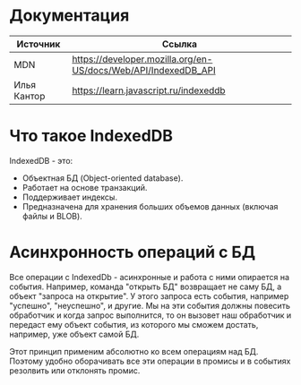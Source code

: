 # Документация

| Источник    | Ссылка                                                       |
| ----------- | ------------------------------------------------------------ |
| MDN         | https://developer.mozilla.org/en-US/docs/Web/API/IndexedDB_API |
| Илья Кантор | https://learn.javascript.ru/indexeddb                        |

# Что такое IndexedDB

IndexedDB - это:

* Объектная БД (Object-oriented database).
* Работает на основе транзакций.
* Поддерживает индексы.
* Предназначена для хранения больших объемов данных (включая файлы и BLOB).

# Асинхронность операций с БД

Все операции с IndexedDb - асинхронные и работа с ними опирается на события. Например, команда "открыть БД" возвращает не саму БД, а объект "запроса на открытие". У этого запроса есть события, например "успешно", "неуспешно", и другие. Мы на эти события должны повесить обработчик и когда запрос выполнится, то он вызовет наш обработчик и передаст ему объект события, из которого мы сможем достать, например, уже объект самой БД.

Этот принцип применим абсолютно ко всем операциям над БД. Поэтому удобно оборачивать все эти операции в промисы и в событиях резолвить или отклонять промис.